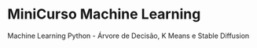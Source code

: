# MiniCurso Machine Learning
Machine Learning Python - Árvore de Decisão, K Means e Stable Diffusion
